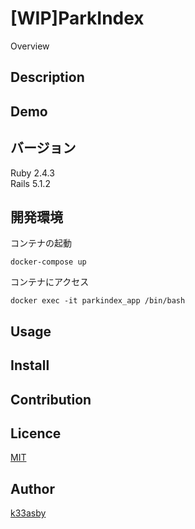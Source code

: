 [WIP]ParkIndex
====

Overview

## Description

## Demo

## バージョン
Ruby 2.4.3  
Rails 5.1.2

## 開発環境
コンテナの起動
```sh:
docker-compose up
```
コンテナにアクセス
```sh:
docker exec -it parkindex_app /bin/bash
```

## Usage

## Install

## Contribution

## Licence

[MIT](https://github.com/tcnksm/tool/blob/master/LICENCE)

## Author

[k33asby](https://github.com/k33asby)
